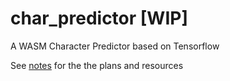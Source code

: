 # char_predictor [WIP]
A WASM Character Predictor based on Tensorflow

See [notes](notes.md) for the the plans and resources
